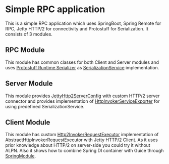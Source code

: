 # Simple RPC application

This is a simple RPC application which uses SpringBoot, Spring Remote for RPC, Jetty HTTP/2 for 
connectivity and Protostuff for Serialization. It consists of 3 modules. 

## RPC Module

This module has common classes for both Client and Server modules and uses [Protostuff Runtime Serializer](https://github.com/thinline72/rpc-example/blob/master/rpc/src/main/java/com/ish/rpc/ProtostuffSerializationServiceImpl.java)
as [SerializationService](https://github.com/thinline72/rpc-example/blob/master/rpc/src/main/java/com/ish/rpc/SerializationService.java) implementation.

## Server Module

This module provides [JettyHttp2ServerConfig](https://github.com/thinline72/rpc-example/blob/master/server/src/main/java/com/ish/server/JettyHttp2ServerConfig.java) with custom HTTP/2 server connector and provides implementation 
of [HttpInvokerServiceExporter](https://github.com/thinline72/rpc-example/blob/master/server/src/main/java/com/ish/server/Http2InvokerServiceExporter.java) for using predefined SerializationService.

## Client Module

This module has custom [Http2InvokerRequestExecutor](https://github.com/thinline72/rpc-example/blob/master/client/src/main/java/com/ish/client/Http2InvokerRequestExecutor.java) implementation of AbstractHttpInvokerRequestExecutor with Jetty HTTP/2 Client. 
As it uses prior knowledge about HTTP/2 on server-side you could try it without ALPN. Also it shows how to combine 
Spring DI container with Guice through [SpringModule](https://github.com/thinline72/rpc-example/blob/master/client/src/main/java/com/ish/client/SpringModule.java).